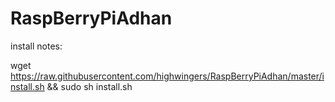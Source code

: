 # RaspBerryPiAdhan

install notes:

wget  https://raw.githubusercontent.com/highwingers/RaspBerryPiAdhan/master/install.sh && sudo sh install.sh

